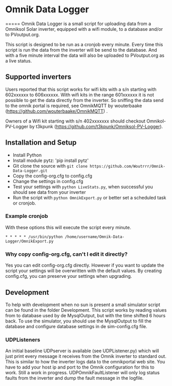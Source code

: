 # Omnik Data Logger
=====
Omnik Data Logger is a small script for uploading data from a Omniksol Solar
inverter, equipped with a wifi module, to a database and/or to PVoutput.org.

This script is designed to be run as a cronjob every minute. Every time this
script is run the data from the inverter will be send to the database. And with
a five minute interval the data will also be uploaded to PVoutput.org as a live
status.

## Supported inverters
Users reported that this script works for wifi kits with a s/n starting with
602xxxxxx to 606xxxxxx. With wifi kits in the range 601xxxxxx it is not
possible to get the data directly from the inverter. So sniffing the data send
to the omnik portal is required, see OmnikMQTT by wouterbaake
(https://github.com/wouterbaake/OmnikMQTT) .

Owners of a Wifi kit starting with s/n 402xxxxxxx should checkout
Omnikol-PV-Logger by t3kpunk (https://github.com/t3kpunk/Omniksol-PV-Logger).

## Installation and Setup

* Install Python
* Install module pytz: 'pip install pytz'
* Git clone the source with `git clone https://github.com/Woutrrr/Omnik-Data-Logger.git`
* Copy the config-org.cfg to config.cfg
* Change the settings in config.cfg
* Test your settings with `python LiveStats.py`, when successful you should see
data from your inverter
* Run the script with `python OmnikExport.py` or better set a scheduled task or
cronjob.

### Example cronjob
With these options this will execute the script every minute.

`* * * * * /usr/bin/python /home/username/Omnik-Data-Logger/OmnikExport.py`

### Why copy config-org.cfg, can't I edit it directly?
Yes you can edit config-org.cfg directly. However if you want to update the
script your settings will be overwritten with the default values. By creating
config.cfg, you can preserve your settings when upgrading.

## Development
To help with development when no sun is present a small simulator script can be
found in the folder Development. This script works by reading values from to
database used by de MysqlOutput, but with the time shifted 6 hours back. To use
the simulator, you should use the MysqlOutput to fill the database and configure
database settings in de sim-config.cfg file.

### UDPListeners
An initial baseline UDPserver is available (see UDPListener.py) which will just print every message
it receives from the Omnik inverter to standard out. This is similar to how the inverter logs data
to the omnikportal web site. You have to add your host ip and port to the Omnik configuration for this to work.
Still a work in progress.
UDPOmnikFaultListener will only log status faults from the inverter and dump the fault message in the logfile.
